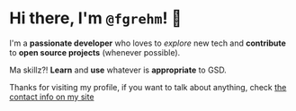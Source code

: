 # Hi there, I'm `@fgrehm`! 👋

I'm a **passionate developer** who loves to _explore_ new tech and **contribute** to **open source projects** (whenever possible).

Ma skillz?! **Learn** and **use** whatever is **appropriate** to GSD.

Thanks for visiting my profile, if you want to talk about anything, check [the contact info on my site](https://fabiorehm.com)

